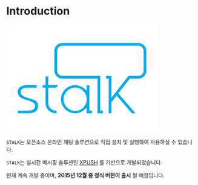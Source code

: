 Introduction
=============

![](stalk_logo.png)

`STALK`는 오픈소스 온라인 채팅 솔루션으로 직접 설치 및 실행하여 사용하실 수 있습니다.

`STALK`는 실시간 메시징 솔루션인 [XPUSH](https://www.python.org/downloads/) 를 기반으로 개발되었습니다.

현재 계속 개발 중이며, **2015년 12월 중 정식 버젼이 출시** 될 예정입니다.
